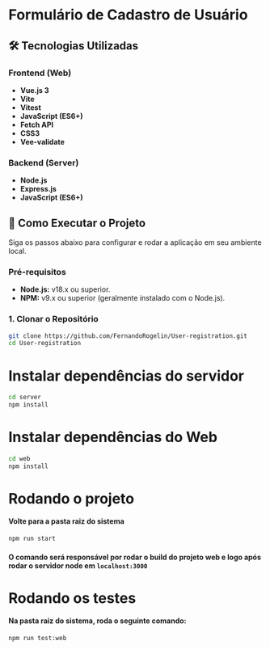 # Formulário de Cadastro de Usuário

## 🛠️ Tecnologias Utilizadas

### Frontend (Web)
- **Vue.js 3**
- **Vite**
- **Vitest**
- **JavaScript (ES6+)**
- **Fetch API**
- **CSS3**
- **Vee-validate**

### Backend (Server)
- **Node.js**
- **Express.js**
- **JavaScript (ES6+)**

## 🚀 Como Executar o Projeto

Siga os passos abaixo para configurar e rodar a aplicação em seu ambiente local.

### Pré-requisitos

- **Node.js:** v18.x ou superior.
- **NPM:** v9.x ou superior (geralmente instalado com o Node.js).

### 1. Clonar o Repositório

```bash
git clone https://github.com/FernandoRogelin/User-registration.git
cd User-registration
```

# Instalar dependências do servidor
```bash
cd server
npm install
```

# Instalar dependências do Web
```bash
cd web
npm install
```

# Rodando o projeto

#### Volte para a pasta raiz do sistema

```bash
npm run start
```

#### O comando será responsável por rodar o build do projeto web e logo após rodar o servidor node em `localhost:3000`

# Rodando os testes

#### Na pasta raiz do sistema, roda o seguinte comando:

```bash
npm run test:web
```
